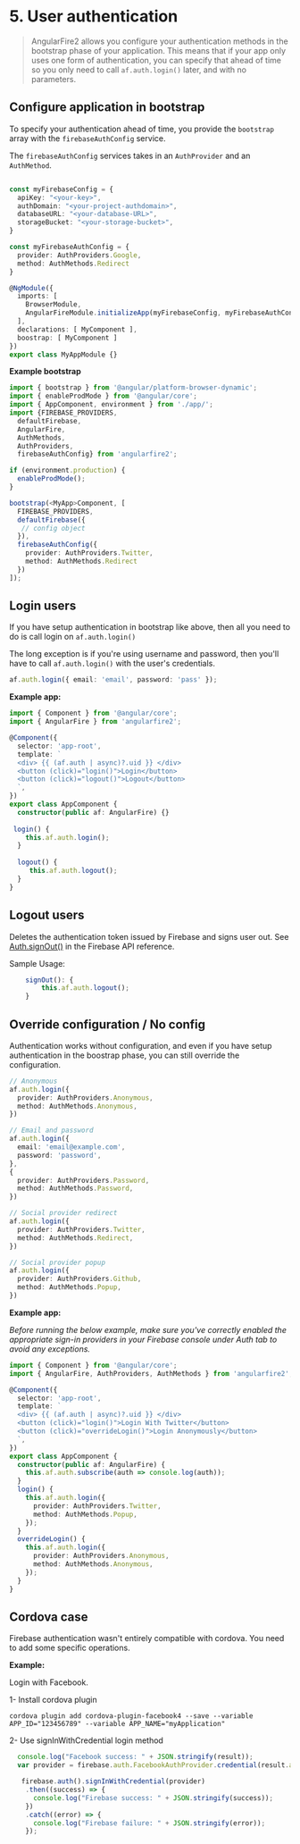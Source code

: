 # 5. User authentication

> AngularFire2 allows you configure your authentication methods in the bootstrap
phase of your application. This means that if your app only uses one form
of authentication, you can specify that ahead of time so you only need to call
`af.auth.login()` later, and with no parameters.

## Configure application in bootstrap

To specify your authentication ahead of time, you provide the `bootstrap` array 
with the `firebaseAuthConfig` service. 

The `firebaseAuthConfig` services takes in an `AuthProvider` and an `AuthMethod`.

```ts

const myFirebaseConfig = {
  apiKey: "<your-key>",
  authDomain: "<your-project-authdomain>",
  databaseURL: "<your-database-URL>",
  storageBucket: "<your-storage-bucket>",
}

const myFirebaseAuthConfig = {
  provider: AuthProviders.Google,
  method: AuthMethods.Redirect
}

@NgModule({
  imports: [
    BrowserModule,
    AngularFireModule.initializeApp(myFirebaseConfig, myFirebaseAuthConfig)
  ],
  declarations: [ MyComponent ],
  boostrap: [ MyComponent ]
})
export class MyAppModule {}
```

**Example bootstrap**
```ts
import { bootstrap } from '@angular/platform-browser-dynamic';
import { enableProdMode } from '@angular/core';
import { AppComponent, environment } from './app/';
import {FIREBASE_PROVIDERS, 
  defaultFirebase, 
  AngularFire, 
  AuthMethods, 
  AuthProviders, 
  firebaseAuthConfig} from 'angularfire2';

if (environment.production) {
  enableProdMode();
}

bootstrap(<MyApp>Component, [
  FIREBASE_PROVIDERS,
  defaultFirebase({
   // config object 
  }),
  firebaseAuthConfig({
    provider: AuthProviders.Twitter,
    method: AuthMethods.Redirect
  })
]);
```

## Login users

If you have setup authentication in bootstrap like above, then all you need to do
is call login on `af.auth.login()`

The long exception is if you're using username and password, then you'll have
to call `af.auth.login()` with the user's credentials.

```ts
af.auth.login({ email: 'email', password: 'pass' });
```

**Example app:**

```ts
import { Component } from '@angular/core';
import { AngularFire } from 'angularfire2';

@Component({ 
  selector: 'app-root',
  template: `
  <div> {{ (af.auth | async)?.uid }} </div>
  <button (click)="login()">Login</button>
  <button (click)="logout()">Logout</button>
  `,
})
export class AppComponent {
  constructor(public af: AngularFire) {}
 
 login() {
    this.af.auth.login();
  }
  
  logout() {
     this.af.auth.logout();
  }
}
```

## Logout users

Deletes the authentication token issued by Firebase and signs user out. See [Auth.signOut()](https://firebase.google.com/docs/reference/js/firebase.auth.Auth#signOut) in the Firebase API reference.

Sample Usage:

```ts
	signOut(): {
		this.af.auth.logout();
	}
```

## Override configuration / No config

Authentication works without configuration, and even if you have setup 
authentication in the boostrap phase, you can still override the configuration.

```ts
// Anonymous
af.auth.login({
  provider: AuthProviders.Anonymous,
  method: AuthMethods.Anonymous,
})

// Email and password
af.auth.login({
  email: 'email@example.com',
  password: 'password',
},
{
  provider: AuthProviders.Password,
  method: AuthMethods.Password,
})

// Social provider redirect
af.auth.login({
  provider: AuthProviders.Twitter,
  method: AuthMethods.Redirect,
})

// Social provider popup
af.auth.login({
  provider: AuthProviders.Github,
  method: AuthMethods.Popup,
})
```

**Example app:**

*Before running the below example, make sure you've correctly enabled the appropriate sign-in providers in your Firebase console under Auth tab to avoid any exceptions.*

```ts
import { Component } from '@angular/core';
import { AngularFire, AuthProviders, AuthMethods } from 'angularfire2';

@Component({
  selector: 'app-root',
  template: `
  <div> {{ (af.auth | async)?.uid }} </div>
  <button (click)="login()">Login With Twitter</button>
  <button (click)="overrideLogin()">Login Anonymously</button>
  `,
})
export class AppComponent {
  constructor(public af: AngularFire) {
    this.af.auth.subscribe(auth => console.log(auth));
  }
  login() {
    this.af.auth.login({
      provider: AuthProviders.Twitter,
      method: AuthMethods.Popup,
    });
  }
  overrideLogin() {
    this.af.auth.login({
      provider: AuthProviders.Anonymous,
      method: AuthMethods.Anonymous,
    });    
  }
}
```

## Cordova case

Firebase authentication wasn't entirely compatible with cordova. You need to add some specific operations.

**Example:**

Login with Facebook.

1- Install cordova plugin

```cordova plugin add cordova-plugin-facebook4 --save --variable APP_ID="123456789" --variable APP_NAME="myApplication"```

2- Use signInWithCredential login method

```ts
  console.log("Facebook success: " + JSON.stringify(result));
  var provider = firebase.auth.FacebookAuthProvider.credential(result.authResponse.accessToken);

   firebase.auth().signInWithCredential(provider)
    .then((success) => {
      console.log("Firebase success: " + JSON.stringify(success));
    })
    .catch((error) => {
      console.log("Firebase failure: " + JSON.stringify(error));
    });
```
